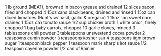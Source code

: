 1 lb ground (MEAT), browned in bacon grease and drained
12 slices bacon, fried and chopped
4 15oz cans black beans, drained and rinsed
1 15oz can diced tomatoes (Hunt's w/ basil, garlic & oregano)
1 15oz can sweet corn, drained
1 15oz can tomato sauce
1/2 cup chicken broth
1 white onion, finely chopped
1 bag baby carrots, chopped
10 garlic cloves, minced
3 tablespoons chili powder
3 tablespoons unsweetend cocoa powder
2 teaspoons cumin powder
3 teaspoons kosher salt
4 teaspoons light brown sugar
1 teaspoon black pepper
1 teaspoon marie sharp's hot sauce
1/2 teaspoon cayenne powder
1/2 can of Rainier

